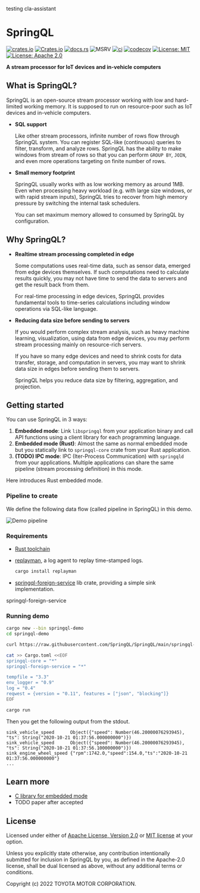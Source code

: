 testing cla-assistant

# SpringQL

[![crates.io](https://img.shields.io/crates/v/springql-core.svg)](https://crates.io/crates/springql-core)
[![Crates.io](https://img.shields.io/crates/d/springql-core?label=cargo%20installs)](https://crates.io/crates/springql-core)
[![docs.rs](https://img.shields.io/badge/API%20doc-docs.rs-blueviolet)](https://docs.rs/springql-core)
![MSRV](https://img.shields.io/badge/rustc-1.56+-lightgray.svg)
[![ci](https://github.com/SpringQL/SpringQL/actions/workflows/ci.yml/badge.svg?branch=main&event=push)](https://github.com/SpringQL/SpringQL/actions/workflows/ci.yml)
[![codecov](https://codecov.io/gh/SpringQL/SpringQL/branch/main/graph/badge.svg?token=XI0IR5QVU3)](https://codecov.io/gh/SpringQL/SpringQL)
[![License: MIT](https://img.shields.io/badge/license-MIT-blue.svg)](https://github.com/SpringQL/SpringQL/blob/master/LICENSE-MIT)
[![License: Apache 2.0](https://img.shields.io/badge/license-Apache_2.0-blue.svg)](https://github.com/SpringQL/SpringQL/blob/master/LICENSE-APACHE)

**A stream processor for IoT devices and in-vehicle computers**

## What is SpringQL?

SpringQL is an open-source stream processor working with low and hard-limited working memory. It is supposed to run on resource-poor such as IoT devices and in-vehicle computers.

- **SQL support**

  Like other stream processors, infinite number of rows flow through SpringQL system. You can register SQL-like (continuous) queries to filter, transform, and analyze rows.
  SpringQL has the ability to make windows from stream of rows so that you can perform `GROUP BY`, `JOIN`, and even more operations targeting on finite number of rows.

- **Small memory footprint**

  SpringQL usually works with as low working memory as around 1MB.
  Even when processing heavy workload (e.g. with large size windows, or with rapid stream inputs), SpringQL tries to recover from high memory pressure by switching the internal task schedulers.

  You can set maximum memory allowed to consumed by SpringQL by configuration.

## Why SpringQL?

- **Realtime stream processing completed in edge**

  Some computations uses real-time data, such as sensor data, emerged from edge devices themselves.
  If such computations need to calculate results quickly, you may not have time to send the data to servers and get the result back from them.

  For real-time processing in edge devices, SpringQL provides fundamental tools to time-series calculations including window operations via SQL-like language.

- **Reducing data size before sending to servers**

  If you would perform complex stream analysis, such as heavy machine learning, visualization, using data from edge devices, you may perform stream processing mainly on resource-rich servers.

  If you have so many edge devices and need to shrink costs for data transfer, storage, and computation in servers, you may want to shrink data size in edges before sending them to servers.

  SpringQL helps you reduce data size by filtering, aggregation, and projection.

## Getting started

You can use SpringQL in 3 ways:

1. **Embedded mode**: Link `libspringql` from your application binary and call API functions using a client library for each programming language.
2. **Embedded mode (Rust)**: Almost the same as normal embedded mode but you statically link to `springql-core` crate from your Rust application.
3. **(TODO) IPC mode**: IPC (Iter-Process Communication) with `springqld` from your applications. Multiple applications can share the same pipeline (stream processing definition) in this mode.

Here introduces Rust embedded mode.

### Pipeline to create

We define the following data flow (called pipeline in SpringQL) in this demo.

![Demo pipeline](https://raw.githubusercontent.com/SpringQL/SpringQL.github.io/main/static/img/demo-pipeline.svg)

### Requirements

- [Rust toolchain](https://rustup.rs/)
- [replayman](https://github.com/SpringQL/replayman), a log agent to replay time-stamped logs.

    ```bash
    cargo install replayman
    ```

- [springql-foreign-service](https://crates.io/crates/springql-foreign-service) lib crate, providing a simple sink implementation.

springql-foreign-service

### Running demo

```bash
cargo new --bin springql-demo
cd springql-demo

curl https://raw.githubusercontent.com/SpringQL/SpringQL/main/springql-core/examples/demo_pipeline.rs -o src/main.rs

cat >> Cargo.toml <<EOF
springql-core = "*"
springql-foreign-service = "*"

tempfile = "3.3"
env_logger = "0.9"
log = "0.4"
reqwest = {version = "0.11", features = ["json", "blocking"]}
EOF

cargo run
```

Then you get the following output from the stdout.

```text
sink_vehicle_speed      Object({"speed": Number(46.20000076293945), "ts": String("2020-10-21 01:37:56.000000000")})
sink_vehicle_speed      Object({"speed": Number(46.20000076293945), "ts": String("2020-10-21 01:37:56.100000000")})
sink_engine_wheel_speed {"rpm":1742.0,"speed":154.0,"ts":"2020-10-21 01:37:56.000000000"}
...
```

## Learn more

- [C library for embedded mode](https://github.com/SpringQL/SpringQL-client-c)
- TODO paper after accepted

## License

Licensed under either of [Apache License, Version 2.0](LICENSE-APACHE) or [MIT license](LICENSE-MIT) at your option.

Unless you explicitly state otherwise, any contribution intentionally submitted
for inclusion in SpringQL by you, as defined in the Apache-2.0 license, shall be
dual licensed as above, without any additional terms or conditions.

Copyright (c) 2022 TOYOTA MOTOR CORPORATION.
